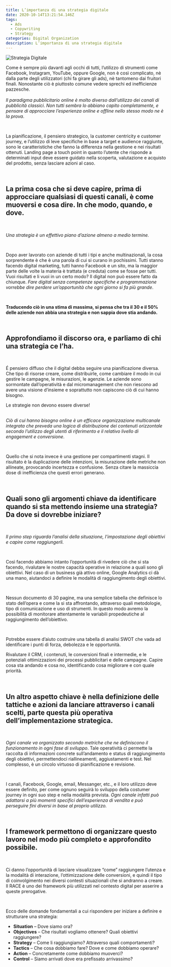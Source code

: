 ```yaml
---
title: L’importanza di una strategia digitale
date: 2020-10-14T13:21:54.146Z
tags:
  - Ads
  - Copywriting
  - Strategy
categories: Digital Organization
description: L’importanza di una strategia digitale
---
```

![Strategia Digitale](/images/uploads/strategia-digitale.png "Strategia Digitale")



Come è sempre più davanti agli occhi di tutti, l’utilizzo di strumenti come Facebook, Instagram, YouTube, oppure Google, non è così complicato, nè dalla parte degli utilizzatori (chi fa girare gli ads), nè tantomeno dai fruitori finali. Nonostante ciò è piuttosto comune vedere sprechi ed inefficienze pazzesche.\
\
*Il paradigma pubblicitario online è molto diverso dall’utilizzo dei canali di pubblicità classici*. *Non tutti sembra lo abbiano capito completamente, e pensare di approcciare l’esperienza online e offline nello stesso modo ne è la prova*.

 

La pianificazione, il pensiero strategico, la customer centricity e customer journey, e l’utilizzo di leve specifiche in base a target e audience raggiunte, sono le caratteristiche che fanno la differenza nella gestione e nei risultati ottenuti. Landing page a touch point in quanto l’utente che risponde a determinati input deve essere guidato nella scoperta, valutazione e acquisto del prodotto, senza lasciare azioni al caso.

 

## La prima cosa che si deve capire, prima di approcciare qualsiasi di questi canali, è come muoversi e cosa dire. In che modo, quando, e dove.

 

*Una strategia è un effettivo piano d’azione almeno a medio termine.*

 

Dopo aver lavorato con aziende di tutti i tipi e anche multinazionali, la cosa sorprendente è che è una parola di cui si curano in pochissimi. Tutti stanno facendo digital marketing, tutti hanno Facebook e un sito, ma la maggior parte delle volte la materia è trattata (e creduta) come se fosse per tutti. Vuoi risultati e li vuoi in un certo modo? Il digital non può essere fatto da chiunque. *Fare digital senza competenze specifiche e programmazione vorrebbe dire perdere un’opportunità che ogni giorno si fa più grande*.

 

**Traducendo ciò in una stima di massima, si pensa che tra il 30 e il 50% delle aziende non abbia una strategia e non sappia dove stia andando.**

 

## Approfondiamo il discorso ora, e parliamo di chi una strategia ce l’ha.

 

É pensiero diffuso che il digital debba seguire una pianificazione diversa. Che tipo di risorse creare, come distribuirle, come cambiare il modo in cui gestire le campagne, le misurazioni, le agenzie. Le aziende sono sormontate dall’operatività e dal micromanagement che non riescono ad avere una visione d’insieme e soprattutto non capiscono ciò di cui hanno bisogno.

Le strategie non devono essere diverse!

\
*Ciò di cui hanno bisogno online è un efficace organizzazione multicanale integrata che preveda una logica di distribuzione dei contenuti orizzontale secondo l’utilizzo degli utenti di riferimento e il relativo livello di engagement e conversione*.

 

Quello che si nota invece è una gestione per compartimenti stagni. Il risultato è la duplicazione delle intenzioni, la misurazione delle metriche non allineate, provocando incertezza e confusione. Senza citare la massiccia dose di inefficienza che questi errori generano.

 

## Quali sono gli argomenti chiave da identificare quando si sta mettendo insieme una strategia? Da dove si dovrebbe iniziare?

 

*Il primo step riguarda l’analisi della situazione, l’impostazione degli obiettivi e capire come raggiungerli.*

 

Così facendo abbiamo intanto l’opportunità di rivedere ciò che si sta facendo, rivalutare le nostre capacità operative in relazione a quali sono gli obiettivi. Nel caso di un business già attivo online, Google Analytics ci dà una mano, aiutandoci a definire le modalità di raggiungimento degli obiettivi.

 

Nessun documento di 30 pagine, ma una semplice tabella che definisce lo stato dell’opera e come la si sta affrontando, attraverso quali metodologie, tipo di comunicazione e uso di strumenti. In questo modo avremo la possibilità di monitorare attentamente le variabili propedeutiche al raggiungimento dell’obiettivo.

 

Potrebbe essere d’aiuto costruire una tabella di analisi SWOT che vada ad identificare i punti di forza, debolezza e le opportunità.

Rivalutare il CRM, i contenuti, le conversioni finali e intermedie, e le potenziali ottimizzazioni dei processi pubblicitari e delle campagne. Capire cosa sta andando e cosa no, identificando cosa migliorare e con quale priorità.

 

## Un altro aspetto chiave è nella definizione delle tattiche e azioni da lanciare attraverso i canali scelti, parte questa più operativa dell’implementazione strategica.

 

*Ogni canale va organizzato secondo metriche che ne definiscono il funzionamento in ogni fase di sviluppo*. Tale operatività ci permette la raccolta di informazioni concrete sull’andamento e status di raggiungimento degli obiettivi, permettendoci riallineamenti, aggiustamenti e test. Nel complesso, è un circolo virtuoso di pianificazione e revisione.

 

I canali, Facebook, Google, email, Messanger, etc., e il loro utilizzo deve essere definito, per come ognuno seguirà lo sviluppo della costumer journey in ogni suo step e nella modalità prevista. *Ogni canale infatti può adattarsi a più momenti specifici dell’esperienza di vendita e può perseguire fini diversi in base al proprio utilizzo.*

 

## I framework permettono di organizzare questo lavoro nel modo più completo e approfondito possibile.

 

Ci danno l’opportunità di lasciare visualizzare “come” raggiungere l’utenza e la modalità di interazione, l’ottimizzazione delle conversioni, e quindi il tipo di coinvolgimento nei diversi contesti situazionali che si andranno a creare. Il RACE è uno dei framework più utilizzati nel contesto digital per asserire a queste prerogative.

 

Ecco delle domande fondamentali a cui rispondere per iniziare a definire e strutturare una strategia:

* **Situation** – Dove siamo ora?
* **Objectives** – Che risultati vogliamo ottenere? Quali obiettivi raggiungere?
* **Strategy** – Come li raggiungiamo? Attraverso quali comportamenti?
* **Tactics** – Che cosa dobbiamo fare? Dove e come dobbiamo operare?
* **Action** – Concretamente come dobbiamo muoverci?
* **Control** – Siamo arrivati dove era prefissato arrivassimo?
